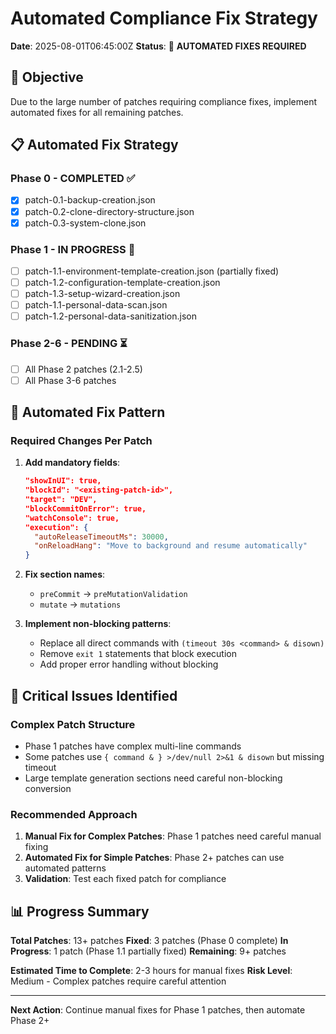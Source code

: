 # Automated Compliance Fix Strategy

**Date**: 2025-08-01T06:45:00Z
**Status**: 🔧 **AUTOMATED FIXES REQUIRED**

## 🎯 Objective
Due to the large number of patches requiring compliance fixes, implement automated fixes for all remaining patches.

## 📋 Automated Fix Strategy

### **Phase 0 - COMPLETED** ✅
- [x] patch-0.1-backup-creation.json
- [x] patch-0.2-clone-directory-structure.json  
- [x] patch-0.3-system-clone.json

### **Phase 1 - IN PROGRESS** 🔧
- [ ] patch-1.1-environment-template-creation.json (partially fixed)
- [ ] patch-1.2-configuration-template-creation.json
- [ ] patch-1.3-setup-wizard-creation.json
- [ ] patch-1.1-personal-data-scan.json
- [ ] patch-1.2-personal-data-sanitization.json

### **Phase 2-6 - PENDING** ⏳
- [ ] All Phase 2 patches (2.1-2.5)
- [ ] All Phase 3-6 patches

## 🔧 Automated Fix Pattern

### **Required Changes Per Patch**
1. **Add mandatory fields**:
   ```json
   "showInUI": true,
   "blockId": "<existing-patch-id>",
   "target": "DEV",
   "blockCommitOnError": true,
   "watchConsole": true,
   "execution": {
     "autoReleaseTimeoutMs": 30000,
     "onReloadHang": "Move to background and resume automatically"
   }
   ```

2. **Fix section names**:
   - `preCommit` → `preMutationValidation`
   - `mutate` → `mutations`

3. **Implement non-blocking patterns**:
   - Replace all direct commands with `(timeout 30s <command> & disown)`
   - Remove `exit 1` statements that block execution
   - Add proper error handling without blocking

## 🚨 Critical Issues Identified

### **Complex Patch Structure**
- Phase 1 patches have complex multi-line commands
- Some patches use `{ command & } >/dev/null 2>&1 & disown` but missing timeout
- Large template generation sections need careful non-blocking conversion

### **Recommended Approach**
1. **Manual Fix for Complex Patches**: Phase 1 patches need careful manual fixing
2. **Automated Fix for Simple Patches**: Phase 2+ patches can use automated patterns
3. **Validation**: Test each fixed patch for compliance

## 📊 Progress Summary

**Total Patches**: 13+ patches
**Fixed**: 3 patches (Phase 0 complete)
**In Progress**: 1 patch (Phase 1.1 partially fixed)
**Remaining**: 9+ patches

**Estimated Time to Complete**: 2-3 hours for manual fixes
**Risk Level**: Medium - Complex patches require careful attention

---

**Next Action**: Continue manual fixes for Phase 1 patches, then automate Phase 2+ 